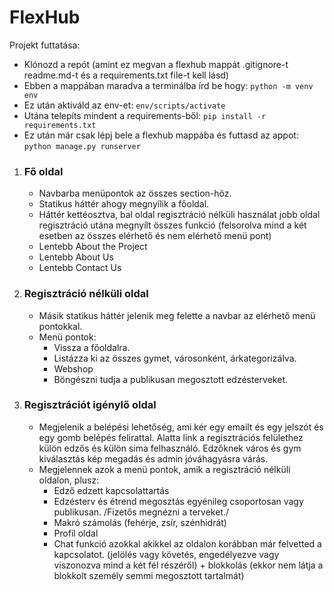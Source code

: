 # FlexHub

Projekt futtatása:

- Klónozd a repót (amint ez megvan a flexhub mappát .gitignore-t readme.md-t és a requirements.txt file-t kell lásd)
- Ebben a mappában maradva a terminálba írd be hogy: `python -m venv env`
- Ez után aktiváld az env-et: `env/scripts/activate`
- Utána telepíts mindent a requirements-ből: `pip install -r requirements.txt`
- Ez után már csak lépj bele a flexhub mappába és futtasd az appot: `python manage.py runserver`

1. ### **Fő oldal**

   - Navbarba menüpontok az összes section-höz.
   - Statikus háttér ahogy megnyílik a főoldal.
   - Háttér kettéosztva, bal oldal regisztráció nélküli használat jobb oldal regisztráció utána megnyílt összes funkció (felsorolva mind a két esetben az összes elérhető és nem elérhető menü pont)
   - Lentebb About the Project
   - Lentebb About Us
   - Lentebb Contact Us
2. ### **Regisztráció nélküli oldal**

   - Másik statikus háttér jelenik meg felette a navbar az elérhető menü pontokkal.
   - Menü pontok:
     - Vissza a főoldalra.
     - Listázza ki az összes gymet, városonként, árkategorizálva.
     - Webshop
     - Böngészni tudja a publikusan megosztott edzésterveket.
3. ### Regisztrációt igénylő oldal

   - Megjelenik a belépési lehetőség, ami kér egy emailt és egy jelszót és egy gomb belépés felirattal. Alatta link a regisztrációs felülethez külön edzős és külön sima felhasználó. Edzőknek város és gym kiválasztás kép megadás és admin jóváhagyásra várás.
   - Megjelennek azok a menü pontok, amik a regisztráció nélküli oldalon, plusz:
     - Edző edzett kapcsolattartás
     - Edzésterv és étrend megosztás egyénileg csoportosan vagy publikusan. /Fizetős megnézni a terveket./
     - Makró számolás (fehérje, zsír, szénhidrát)
     - Profil oldal
     - Chat funkció azokkal akikkel az oldalon korábban már felvetted a kapcsolatot. (jelölés vagy követés, engedélyezve vagy viszonozva mind a két fél részéről) + blokkolás (ekkor nem látja a blokkolt személy semmi megosztott tartalmát)
